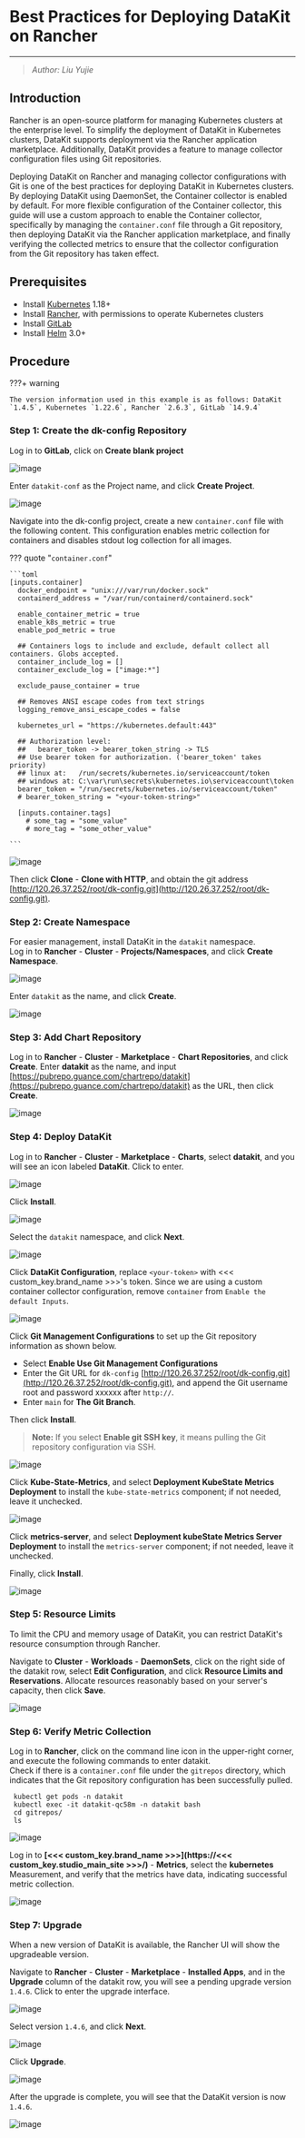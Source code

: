 # Best Practices for Deploying DataKit on Rancher

---

> _Author: Liu Yujie_

## Introduction

Rancher is an open-source platform for managing Kubernetes clusters at the enterprise level. To simplify the deployment of DataKit in Kubernetes clusters, DataKit supports deployment via the Rancher application marketplace. Additionally, DataKit provides a feature to manage collector configuration files using Git repositories.

Deploying DataKit on Rancher and managing collector configurations with Git is one of the best practices for deploying DataKit in Kubernetes clusters. By deploying DataKit using DaemonSet, the Container collector is enabled by default. For more flexible configuration of the Container collector, this guide will use a custom approach to enable the Container collector, specifically by managing the `container.conf` file through a Git repository, then deploying DataKit via the Rancher application marketplace, and finally verifying the collected metrics to ensure that the collector configuration from the Git repository has taken effect.

## Prerequisites

- Install [Kubernetes](https://kubernetes.io/docs/setup/production-environment/tools/) 1.18+
- Install [Rancher](https://rancher.com/docs/rancher/v2.6/en/installation/), with permissions to operate Kubernetes clusters
- Install [GitLab](https://about.gitlab.com/)
- Install [Helm](https://github.com/helm/helm) 3.0+

## Procedure

???+ warning

    The version information used in this example is as follows: DataKit `1.4.5`, Kubernetes `1.22.6`, Rancher `2.6.3`, GitLab `14.9.4`

### Step 1: Create the dk-config Repository

Log in to **GitLab**, click on **Create blank project**

![image](../images/rancher-install-1.png)

Enter `datakit-conf` as the Project name, and click **Create Project**.

![image](../images/rancher-install-2.png)

Navigate into the dk-config project, create a new `container.conf` file with the following content. This configuration enables metric collection for containers and disables stdout log collection for all images.

??? quote "`container.conf`"

    ```toml
    [inputs.container]
      docker_endpoint = "unix:///var/run/docker.sock"
      containerd_address = "/var/run/containerd/containerd.sock"

      enable_container_metric = true
      enable_k8s_metric = true
      enable_pod_metric = true

      ## Containers logs to include and exclude, default collect all containers. Globs accepted.
      container_include_log = []
      container_exclude_log = ["image:*"]

      exclude_pause_container = true

      ## Removes ANSI escape codes from text strings
      logging_remove_ansi_escape_codes = false

      kubernetes_url = "https://kubernetes.default:443"

      ## Authorization level:
      ##   bearer_token -> bearer_token_string -> TLS
      ## Use bearer token for authorization. ('bearer_token' takes priority)
      ## linux at:   /run/secrets/kubernetes.io/serviceaccount/token
      ## windows at: C:\var\run\secrets\kubernetes.io\serviceaccount\token
      bearer_token = "/run/secrets/kubernetes.io/serviceaccount/token"
      # bearer_token_string = "<your-token-string>"

      [inputs.container.tags]
        # some_tag = "some_value"
        # more_tag = "some_other_value"

    ```

![image](../images/rancher-install-3.png)

Then click **Clone** - **Clone with HTTP**, and obtain the git address [http://120.26.37.252/root/dk-config.git](http://120.26.37.252/root/dk-config.git).

### Step 2: Create Namespace

For easier management, install DataKit in the `datakit` namespace.<br/>
Log in to **Rancher** - **Cluster** - **Projects/Namespaces**, and click **Create Namespace**.

![image](../images/rancher-install-4.png)

Enter `datakit` as the name, and click **Create**.

![image](../images/rancher-install-5.png)

### Step 3: Add Chart Repository

Log in to **Rancher** - **Cluster** - **Marketplace** - **Chart Repositories**, and click **Create**. Enter **datakit** as the name, and input [https://pubrepo.guance.com/chartrepo/datakit](https://pubrepo.guance.com/chartrepo/datakit) as the URL, then click **Create**.

![image](../images/rancher-install-6.png)

### Step 4: Deploy DataKit

Log in to **Rancher** - **Cluster** - **Marketplace** - **Charts**, select **datakit**, and you will see an icon labeled **DataKit**. Click to enter.

![image](../images/rancher-install-7.png)

Click **Install**.

![image](../images/rancher-install-8.png)

Select the `datakit` namespace, and click **Next**.

![image](../images/rancher-install-9.png)

Click **DataKit Configuration**, replace `<your-token>` with <<< custom_key.brand_name >>>'s token. Since we are using a custom container collector configuration, remove `container` from `Enable the default Inputs`.

![image](../images/rancher-install-10.png)

Click **Git Management Configurations** to set up the Git repository information as shown below.

- Select **Enable Use Git Management Configurations**
- Enter the Git URL for `dk-config` [http://120.26.37.252/root/dk-config.git](http://120.26.37.252/root/dk-config.git), and append the Git username root and password xxxxxx after `http://`.
- Enter `main` for **The Git Branch**.

Then click **Install**.

> **Note:** If you select **Enable git SSH key**, it means pulling the Git repository configuration via SSH.

![image](../images/rancher-install-11.png)

Click **Kube-State-Metrics**, and select **Deployment KubeState Metrics Deployment** to install the `kube-state-metrics` component; if not needed, leave it unchecked.

![image](../images/rancher-install-12.png)

Click **metrics-server**, and select **Deployment kubeState Metrics Server Deployment** to install the `metrics-server` component; if not needed, leave it unchecked.

Finally, click **Install**.

![image](../images/rancher-install-13.png)

### Step 5: Resource Limits

To limit the CPU and memory usage of DataKit, you can restrict DataKit's resource consumption through Rancher.

Navigate to **Cluster** - **Workloads** - **DaemonSets**, click on the right side of the datakit row, select **Edit Configuration**, and click **Resource Limits and Reservations**. Allocate resources reasonably based on your server's capacity, then click **Save**.

![image](../images/rancher-install-14.png)

### Step 6: Verify Metric Collection

Log in to **Rancher**, click on the command line icon in the upper-right corner, and execute the following commands to enter datakit.<br/>
Check if there is a `container.conf` file under the `gitrepos` directory, which indicates that the Git repository configuration has been successfully pulled.

```shell
 kubectl get pods -n datakit
 kubectl exec -it datakit-qc58m -n datakit bash
 cd gitrepos/
 ls
```

![image](../images/rancher-install-15.png)

Log in to **[<<< custom_key.brand_name >>>](https://<<< custom_key.studio_main_site >>>/)** - **Metrics**, select the **kubernetes** Measurement, and verify that the metrics have data, indicating successful metric collection.

![image](../images/rancher-install-16.png)

### Step 7: Upgrade

When a new version of DataKit is available, the Rancher UI will show the upgradeable version.

Navigate to **Rancher** - **Cluster** - **Marketplace** - **Installed Apps**, and in the **Upgrade** column of the datakit row, you will see a pending upgrade version `1.4.6`. Click to enter the upgrade interface.

![image](../images/rancher-install-17.png)

Select version `1.4.6`, and click **Next**.

![image](../images/rancher-install-18.png)

Click **Upgrade**.

![image](../images/rancher-install-19.png)

After the upgrade is complete, you will see that the DataKit version is now `1.4.6`.

![image](../images/rancher-install-20.png)